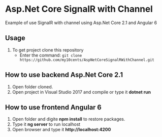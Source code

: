 # Asp.Net Core SignalR with Channel
Example of use SignalR with channel using Asp.Net Core 2.1 and Angular 6 


## Usage

1. To get project clone this repository
	- Enter the command: `git clone https://github.com/my10cents/AspNetCoreSignalRWithChannel.git`
	
## How to use backend Asp.Net Core 2.1
1. Open folder cloned.
2. Open project in Visual Studio 2017 and compile or type it **dotnet run**
	
## How to use frontend Angular 6	
1. Open folder and digite **npm install** to restore packages.
2. Type it **ng server** to run localhost
3. Open browser and type it **http://localhost:4200**